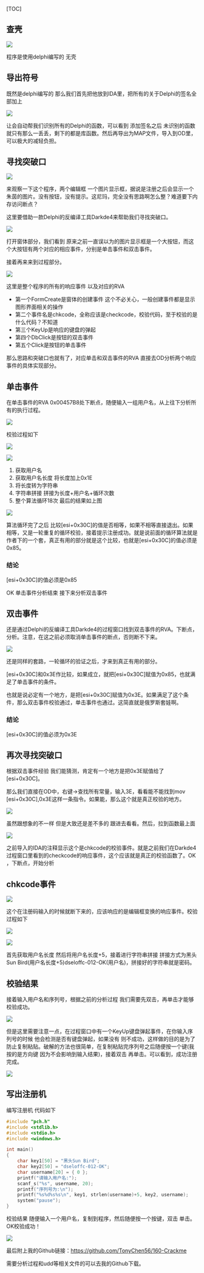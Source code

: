 [TOC]

## 查壳

![](http://ww1.sinaimg.cn/large/006Rs2Lugy1g0ify5ayu0j30h30fpwmg.jpg)

程序是使用delphi编写的 无壳

## 导出符号

既然是delphi编写的 那么我们首先把他放到IDA里，把所有的关于Delphi的签名全部加上

![](http://ww1.sinaimg.cn/large/006Rs2Lugy1g0ifz9beizj30uy0ejq47.jpg)

让会自动帮我们识别所有的Delphi的函数，可以看到 添加签名之后 未识别的函数就只有那么一丢丢，剩下的都是库函数。然后再导出为MAP文件，导入到OD里，可以极大的减轻负担。

## 寻找突破口

![](http://ww1.sinaimg.cn/large/006Rs2Lugy1g0ig1daa6uj30bk0bydhi.jpg)

来观察一下这个程序，两个编辑框 一个图片显示框，据说是注册之后会显示一个朱茵的图片。没有按钮，没有提示。这尼玛，完全没有思路啊怎么整？难道要下内存访问断点？

这里要借助一款Delphi的反编译工具Darkde4来帮助我们寻找突破口。

![](http://ww1.sinaimg.cn/large/006Rs2Lugy1g0ig3tqhv9j30z00hy3zn.jpg)

打开窗体部分，我们看到 原来之前一直误以为的图片显示框是一个大按钮，而这个大按钮有两个对应的相应事件，分别是单击事件和双击事件。

接着再来来到过程部分。

![](http://ww1.sinaimg.cn/large/006Rs2Lugy1g0ig7os8ozj30sg0amglp.jpg)

这里是整个程序的所有的响应事件 以及对应的RVA

- 第一个FormCreate是窗体的创建事件 这个不必关心，一般创建事件都是显示图形界面相关的操作
- 第二个事件名是chkcode，全称应该是checkcode，校验代码，至于校验的是什么代码？不知道
- 第三个KeyUp是响应的键盘的弹起
- 第四个DbClick是按钮的双击事件
- 第五个Click是按钮的单击事件

那么思路和突破口也就有了，对应单击和双击事件的RVA 直接去OD分析两个响应事件的具体实现部分。

## 单击事件

在单击事件的RVA 0x00457B8处下断点，随便输入一组用户名，从上往下分析所有的执行过程。

![](http://ww1.sinaimg.cn/large/006Rs2Lugy1g0igfuegwqj30sw0fmju7.jpg)

校验过程如下

![](http://ww1.sinaimg.cn/large/006Rs2Lugy1g0ihikf5r5j30uk0bkace.jpg)

![](http://ww1.sinaimg.cn/large/006Rs2Lugy1g0ihjse6umj30yx0j4wil.jpg)

1. 获取用户名
2. 获取用户名长度 将长度加上0x1E
3. 将长度转为字符串
4. 字符串拼接  拼接为长度+用户名+循环次数 
5. 整个算法循环18次 最后的结果如上图

![](http://ww1.sinaimg.cn/large/006Rs2Lugy1g0ihry4wlmj30vw0atmzn.jpg)

算法循环完了之后 比较[esi+0x30C]的值是否相等，如果不相等直接退出。如果相等，又是一轮重复的循环校验，接着提示注册成功。就是说前面的循环算法就是作者下的一个套，真正有用的部分就是这个比较，也就是[esi+0x30C]的值必须是0x85。

### 结论

[esi+0x30C]的值必须是0x85

OK 单击事件分析结束 接下来分析双击事件

## 双击事件

还是通过Delphi的反编译工具Darkde4的过程窗口找到双击事件的RVA。下断点，分析。注意，在这之前必须取消单击事件的断点，否则断不下来。

![](http://ww1.sinaimg.cn/large/006Rs2Luly1g0iieo00q8j30wa0bpjty.jpg)

还是同样的套路，一轮循环的验证之后，才来到真正有用的部分。

[esi+0x30C]和0x3E作比较，如果成立，就把[esi+0x30C]赋值为0x85，也就满足了单击事件的条件。

也就是说必定有一个地方，是把[esi+0x30C]赋值为0x3E。如果满足了这个条件，那么双击事件校验通过，单击事件也通过。这简直就是俄罗斯套娃啊。

### 结论

[esi+0x30C]的值必须为0x3E

## 再次寻找突破口

根据双击事件经验 我们能猜测，肯定有一个地方是把0x3E赋值给了[esi+0x30C]。

那么我们直接在OD中，右键->查找所有常量，输入3E，看看能不能找到mov [esi+0x30C],0x3E这样一条指令。如果能，那么这个就是真正校验的地方。

![](http://ww1.sinaimg.cn/large/006Rs2Luly1g0iiq2lrmhj30mh0a2wev.jpg)

虽然跟想象的不一样 但是大致还是差不多的 跟进去看看。然后，拉到函数最上面

![](http://ww1.sinaimg.cn/large/006Rs2Luly1g0iirs8d70j30x00em0v4.jpg)

之前导入的IDA的注释显示这个是chkcode的校验事件。就是之前我们在Darkde4过程窗口里看到的checkcode的响应事件，这个应该就是真正的校验函数了。OK ，下断点，开始分析

## chkcode事件

![](http://ww1.sinaimg.cn/large/006Rs2Luly1g0iivzn6baj30tu0fuabz.jpg)

这个在注册码输入的时候就断下来的，应该响应的是编辑框变换的响应事件。校验过程如下

![](http://ww1.sinaimg.cn/large/006Rs2Lugy1g0ikx4moxdj30v90ceacs.jpg)

![](http://ww1.sinaimg.cn/large/006Rs2Lugy1g0ikyf23ssj30ti0ct0vc.jpg)

首先获取用户名长度 然后将用户名长度+5，接着进行字符串拼接 拼接方式为黑头Sun Bird(用户名长度+5)dseloffc-012-OK(用户名)，拼接好的字符串就是密码。

## 校验结果

接着输入用户名和序列号，根据之前的分析过程 我们需要先双击，再单击才能够校验成功。

![](http://ww1.sinaimg.cn/large/006Rs2Lugy1g0ig7os8ozj30sg0amglp.jpg)

但是这里需要注意一点，在过程窗口中有一个KeyUp键盘弹起事件，在你输入序列号的时候 他会检测是否有键盘弹起，如果没有 则不成功，这样做的目的是为了防止复制粘贴。破解的方法也很简单，在复制粘贴完序列号之后随便按一个键(我按的是方向键  因为不会影响到输入结果)，接着双击 再单击。可以看到，成功注册完成。

![](http://ww1.sinaimg.cn/large/006Rs2Lugy1g0il0fu5qxj30c10c276t.jpg)

## 写出注册机

编写注册机 代码如下

```C++
#include "pch.h"
#include <stdlib.h>
#include <stdio.h>
#include <windows.h>

int main()
{
	char key1[50] = "黑头Sun Bird";
	char key2[50] = "dseloffc-012-OK";
	char username[20] = { 0 };
	printf("请输入用户名:");
	scanf_s("%s", username, 20);
	printf("序列号为:\n");
	printf("%s%d%s%s\n", key1, strlen(username)+5, key2, username);
	system("pause");
}
```

校验结果 随便输入一个用户名，复制到程序，然后随便按一个按键，双击 单击。OK校验成功！

![](http://ww1.sinaimg.cn/large/006Rs2Lugy1g0ilhh1c4rj30ux0fck1b.jpg)

最后附上我的Github链接：https://github.com/TonyChen56/160-Crackme

需要分析过程和udd等相关文件的可以去我的Github下载。
